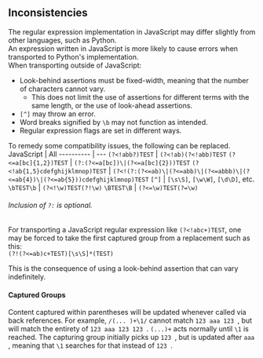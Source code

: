## Inconsistencies
The regular expression implementation in JavaScript may differ slightly from other languages, such as Python.  
An expression written in JavaScript is more likely to cause errors when transported to Python's implementation.  
When transporting outside of JavaScript:
* Look-behind assertions must be fixed-width, meaning that the number of characters cannot vary.
  * This does not limit the use of assertions for different terms with the same length, or the use of look-ahead assertions.
* `[^]` may throw an error.
* Word breaks signified by `\b` may not function as intended.
* Regular expression flags are set in different ways.

To remedy some compatibility issues, the following can be replaced.
JavaScript | All
---------- | ---
`(?<!abb?)TEST` | `(?<!ab)(?<!abb)TEST`
`(?<=a[bc]{1,2})TEST` | `(?:(?<=a[bc])\|(?<=a[bc]{2}))TEST`
`(?<!ab{1,5}cdefghijklmnop)TEST` | `(?<!(?:(?<=ab)\|(?<=abb)\|(?<=abbb)\|(?<=ab{4})\|(?<=ab{5}))cdefghijklmnop)TEST`
`[^]` | `[\s\S]`, `[\w\W]`, `[\d\D]`, etc.
`\bTEST\b` | `(?<!\w)TEST(?!\w)`
`\BTEST\B` | `(?<=\w)TEST(?=\w)`
###### Inclusion of `?:` is optional.  
  
For transporting a JavaScript regular expression like `(?<!abc+)TEST`, one may be forced to take the first captured group from a replacement such as this:  
`(?!(?<=ab)c+TEST)[\s\S]*(TEST)`  
  
This is the consequence of using a look-behind assertion that can vary indefinitely.
#### Captured Groups
Content captured within parentheses will be updated whenever called via back references. For example, `/(... )+\1/` cannot match `123 aaa 123 `, but will match the entirety of `123 aaa 123 123 `. `(...)+` acts normally until `\1` is reached. The capturing group initially picks up `123 `, but is updated after `aaa `, meaning that `\1` searches for that instead of `123 `.
